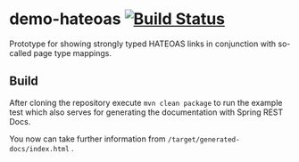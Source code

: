 # demo-hateoas [![Build Status](https://travis-ci.org/mle-enso/demo-hateoas.svg?branch=master)](https://travis-ci.org/mle-enso/demo-hateoas)
Prototype for showing strongly typed HATEOAS links in conjunction with
so-called page type mappings.


## Build

After cloning the repository execute
`mvn clean package`
to run the example test which also serves for generating the documentation with Spring REST Docs.

You now can take further information from `/target/generated-docs/index.html` .